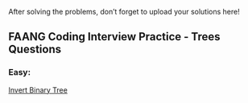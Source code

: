 After solving the problems, don’t forget to upload your solutions here!

## FAANG Coding Interview Practice - Trees Questions

### Easy:
[Invert Binary Tree](https://leetcode.com/problems/invert-binary-tree/description/)

